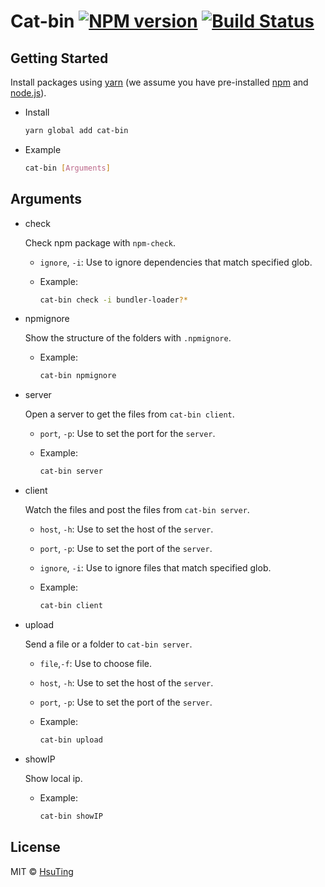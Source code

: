 # Cat-bin [![NPM version][npm-image]][npm-url] [![Build Status][travis-image]][travis-url]

## Getting Started
Install packages using [yarn](https://yarnpkg.com/) (we assume you have pre-installed [npm](https://www.npmjs.com/) and [node.js](https://nodejs.org/)).

- Install

  ```sh
  yarn global add cat-bin
  ```

- Example

  ```sh
  cat-bin [Arguments]
  ```

## Arguments
- check

  Check npm package with `npm-check`.
  - `ignore`, `-i`: Use to ignore dependencies that match specified glob.
  - Example:

    ```sh
    cat-bin check -i bundler-loader?*
    ```

- npmignore

  Show the structure of the folders with `.npmignore`.
  - Example:

    ```sh
    cat-bin npmignore
    ```

- server

  Open a server to get the files from `cat-bin client`.
  - `port`, `-p`: Use to set the port for the `server`.
  - Example:

    ```sh
    cat-bin server
    ```

- client

  Watch the files and post the files from `cat-bin server`.
  - `host`, `-h`: Use to set the host of the `server`.
  - `port`, `-p`: Use to set the port of the `server`.
  - `ignore`, `-i`: Use to ignore files that match specified glob.
  - Example:

    ```sh
    cat-bin client
    ```

- upload

  Send a file or a folder to `cat-bin server`.
  - `file`,`-f`: Use to choose file.
  - `host`, `-h`: Use to set the host of the `server`.
  - `port`, `-p`: Use to set the port of the `server`.
  - Example:

    ```sh
    cat-bin upload
    ```

- showIP

  Show local ip.
  - Example:

    ```sh
    cat-bin showIP
    ```

## License
MIT © [HsuTing](http://hsuting.com)

[npm-image]: https://badge.fury.io/js/cat-bin.svg
[npm-url]: https://npmjs.org/package/cat-bin
[travis-image]: https://travis-ci.org/HsuTing/cat-bin.svg?branch=master
[travis-url]: https://travis-ci.org/HsuTing/cat-bin

